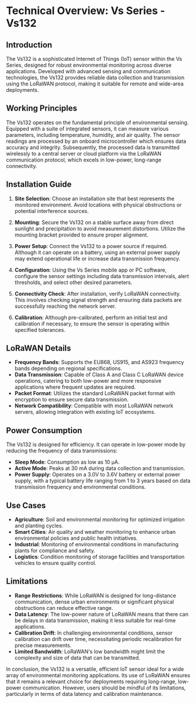 # Technical Overview: Vs Series - Vs132

## Introduction
The Vs132 is a sophisticated Internet of Things (IoT) sensor within the Vs Series, designed for robust environmental monitoring across diverse applications. Developed with advanced sensing and communication technologies, the Vs132 provides reliable data collection and transmission using the LoRaWAN protocol, making it suitable for remote and wide-area deployments.

## Working Principles
The Vs132 operates on the fundamental principle of environmental sensing. Equipped with a suite of integrated sensors, it can measure various parameters, including temperature, humidity, and air quality. The sensor readings are processed by an onboard microcontroller which ensures data accuracy and integrity. Subsequently, the processed data is transmitted wirelessly to a central server or cloud platform via the LoRaWAN communication protocol, which excels in low-power, long-range connectivity.

## Installation Guide
1. **Site Selection**: Choose an installation site that best represents the monitored environment. Avoid locations with physical obstructions or potential interference sources.

2. **Mounting**: Secure the Vs132 on a stable surface away from direct sunlight and precipitation to avoid measurement distortions. Utilize the mounting bracket provided to ensure proper alignment.

3. **Power Setup**: Connect the Vs132 to a power source if required. Although it can operate on a battery, using an external power supply may extend operational life or increase data transmission frequency.

4. **Configuration**: Using the Vs Series mobile app or PC software, configure the sensor settings including data transmission intervals, alert thresholds, and select other desired parameters.

5. **Connectivity Check**: After installation, verify LoRaWAN connectivity. This involves checking signal strength and ensuring data packets are successfully reaching the network server.

6. **Calibration**: Although pre-calibrated, perform an initial test and calibration if necessary, to ensure the sensor is operating within specified tolerances.

## LoRaWAN Details
- **Frequency Bands**: Supports the EU868, US915, and AS923 frequency bands depending on regional specifications.
- **Data Transmission**: Capable of Class A and Class C LoRaWAN device operations, catering to both low-power and more responsive applications where frequent updates are required.
- **Packet Format**: Utilizes the standard LoRaWAN packet format with encryption to ensure secure data transmission.
- **Network Compatibility**: Compatible with most LoRaWAN network servers, allowing integration with existing IoT ecosystems.
  
## Power Consumption 
The Vs132 is designed for efficiency. It can operate in low-power mode by reducing the frequency of data transmissions:
- **Sleep Mode**: Consumption as low as 10 µA.
- **Active Mode**: Peaks at 30 mA during data collection and transmission.
- **Power Supply**: Operates on a 3.0V to 3.6V battery or external power supply, with a typical battery life ranging from 1 to 3 years based on data transmission frequency and environmental conditions.

## Use Cases
- **Agriculture**: Soil and environmental monitoring for optimized irrigation and planting cycles.
- **Smart Cities**: Air quality and weather monitoring to enhance urban environmental policies and public health initiatives.
- **Industrial**: Monitoring of environmental conditions in manufacturing plants for compliance and safety.
- **Logistics**: Condition monitoring of storage facilities and transportation vehicles to ensure quality control.

## Limitations
- **Range Restrictions**: While LoRaWAN is designed for long-distance communication, dense urban environments or significant physical obstructions can reduce effective range.
- **Data Latency**: The low-power nature of LoRaWAN means that there can be delays in data transmission, making it less suitable for real-time applications.
- **Calibration Drift**: In challenging environmental conditions, sensor calibration can drift over time, necessitating periodic recalibration for precise measurements.
- **Limited Bandwidth**: LoRaWAN's low bandwidth might limit the complexity and size of data that can be transmitted.

In conclusion, the Vs132 is a versatile, efficient IoT sensor ideal for a wide array of environmental monitoring applications. Its use of LoRaWAN ensures that it remains a relevant choice for deployments requiring long-range, low-power communication. However, users should be mindful of its limitations, particularly in terms of data latency and calibration maintenance.